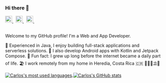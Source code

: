 ### Hi there 👋

<a href="https://twitter.com/carlos_quijano">
  <img alt="Follow @carlos_quijano on Twitter" width="22px" src="https://cdn.jsdelivr.net/npm/simple-icons@v3/icons/twitter.svg" />
</a> &nbsp;
<a href="https://www.linkedin.com/in/carlos-quijano-63793033/">
  <img alt="Carlos on LinkedIn" width="22px" src="https://cdn.jsdelivr.net/npm/simple-icons@v3/icons/linkedin.svg" />
</a> &nbsp;
<a href="https://stackoverflow.com/users/1078487/carlos-quijano">
  <img alt="Carlos's Stack Overflow" width="22px" src="https://cdn.jsdelivr.net/npm/simple-icons@v3/icons/stackoverflow.svg" />
</a> &nbsp;
<br/>
<br/>

Welcome to my GitHub profile! I'm a Web and App Developer.

🔭 Experienced in Java, I enjoy building full-stack applications and serverless solutions.
🌱 I also develop Android apps with Kotlin and Jetpack Compose.
🤔 Fun fact: I grew up long before the internet became a daily part of life.
🏖️ I work remotely from my home in Heredia, Costa Rica 🇨🇷 🌴🍹🍉⛱️🥥

<!--
**carlosquijano/carlosquijano** is a ✨ _special_ ✨ repository because its `README.md` (this file) appears on your GitHub profile.

Here are some ideas to get you started:

- 🔭 I’m currently working on ...
- 🌱 I’m currently learning ...
- 👯 I’m looking to collaborate on ...
- 🤔 I’m looking for help with ...
- 💬 Ask me about ...
- 📫 How to reach me: ...
- 😄 Pronouns: ...
- ⚡ Fun fact: ...
-->

<a href="https://github.com/mraible">
  <img align="center" src="https://github-readme-stats.vercel.app/api/top-langs/?username=carlosquijano&theme=light&count_private=true&layout=compact" alt="Carlos's most used languages" />
</a>
<a href="https://github.com/mraible">
 <img align="center" src="https://github-readme-stats.vercel.app/api?username=carlosquijano&show_icons=true&theme=light&line_height=27&include_all_commits=true&count_private=true&hide=issues,prs,contribs" alt="Carlos's GitHub stats"/>
</a>
